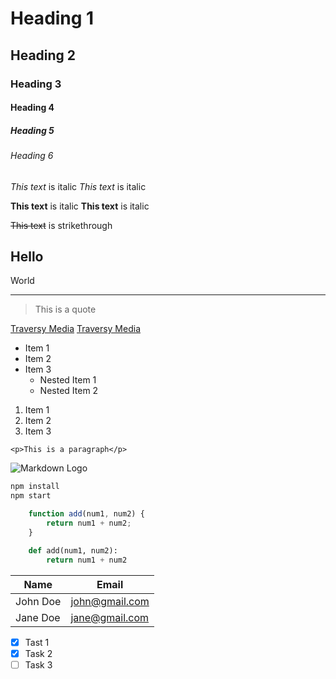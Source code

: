 <!-- Headings -->
# Heading 1
## Heading 2
### Heading 3
#### Heading 4
##### Heading 5
###### Heading 6

<!-- Italics -->
*This text* is italic
_This text_ is italic

<!-- Strongs -->
**This text** is italic
__This text__ is italic

<!-- Strikethrough -->
~~This text~~ is strikethrough

<!-- Horizontal rule -->
Hello
---
World
___

<!-- Blockquote -->
> This is a quote

<!-- Links -->
[Traversy Media](http://www.traversymedia.com)
[Traversy Media](http://www.traversymedia.com "Traversy Media")

<!-- UL -->
* Item 1
* Item 2
* Item 3
    * Nested Item 1
    * Nested Item 2

<!-- OL -->
1. Item 1
2. Item 2
3. Item 3

<!-- Inlide code block -->
`<p>This is a paragraph</p>`

<!-- Images -->
![Markdown Logo](https://markdown-here.com/img/icon256.png)

<!-- Github Markdown -->
```bash
npm install
npm start
```

```javascript
    function add(num1, num2) {
        return num1 + num2;
    }
```

```python
    def add(num1, num2):
        return num1 + num2
```

<!-- Tables -->
| Name | Email |
| - | - |
| John Doe | john@gmail.com |
| Jane Doe | jane@gmail.com |

<!-- Task Lists -->
* [x] Tast 1
* [x] Task 2
* [ ] Task 3